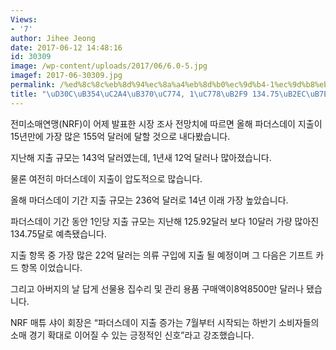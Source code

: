 ```yaml
---
Views:
- '7'
author: Jihee Jeong
date: 2017-06-12 14:48:16
id: 30309
image: /wp-content/uploads/2017/06/6.0-5.jpg
imagef: 2017-06-30309.jpg
permalink: /%ed%8c%8c%eb%8d%94%ec%8a%a4%eb%8d%b0%ec%9d%b4-1%ec%9d%b8%eb%8b%b9-134-75%eb%8b%ac%eb%9f%ac-%ec%86%8c%eb%b9%84/
title: "\uD30C\uB354\uC2A4\uB370\uC774, 1\uC778\uB2F9 134.75\uB2EC\uB7EC \uC18C\uBE44"
---
```


전미소매연맹(NRF)이 어제 발표한 시장 조사 전망치에 따르면 올해 파더스데이 지출이 15년만에 가장 많은 155억 달러에 달할 것으로 내다봤습니다.

지난해 지출 규모는 143억 달러였는데, 1년새 12억 달러나 많아졌습니다.

물론 여전히 마더스데이 지출이 압도적으로 많습니다.

올해 마더스데이 기간 지출 규모는 236억 달러로 14년 이래 가장 높았습니다.

파더스데이 기간 동안 1인당 지출 규모는 지난해 125.92달러 보다 10달러 가량 많아진 134.75달로 예측됐습니다.

지출 항목 중 가장 많은 22억 달러는 의류 구입에 지출 될 예정이며 그 다음은 기프트 카드 항목 이었습니다.

그리고 아버지의 날 답게 선물용 집수리 및 관리 용품 구매액이8억8500만 달러나 됐습니다.

NRF 매튜 샤이 회장은 “파더스데이 지출 증가는 7월부터 시작되는 하반기 소비자들의 소매 경기 확대로 이어질 수 있는 긍정적인 신호”라고 강조했습니다.